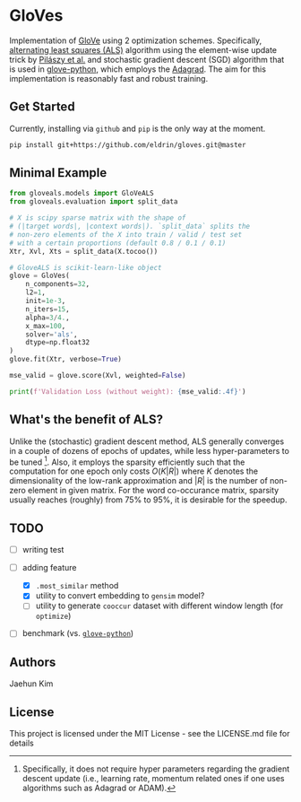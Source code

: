 GloVes
=========

Implementation of [GloVe](https://github.com/stanfordnlp/GloVe) using 2 optimization schemes. Specifically, [alternating least squares (ALS)](https://ieeexplore.ieee.org/abstract/document/4781121?casa_token=3EiDn2ITeiAAAAAA:JlpN1YDtJjwGNFcztjWdIBbcJCNlnPcPoH7OcStUJFbe8T-NXU_mqPTPvom-vfFD5pPn8s5m) algorithm using the element-wise update trick by [Pilászy et al.](https://dl.acm.org/doi/10.1145/1864708.1864726) and stochastic gradient descent (SGD) algorithm that is used in [glove-python](https://github.com/maciejkula/glove-python), which employs the [Adagrad](https://jmlr.org/papers/volume12/duchi11a/duchi11a.pdf). The aim for this implementation is reasonably fast and robust training.


## Get Started

Currently, installing via `github` and `pip` is the only way at the moment.

```bash
pip install git+https://github.com/eldrin/gloves.git@master
```

## Minimal Example

```python
from gloveals.models import GloVeALS
from gloveals.evaluation import split_data

# X is scipy sparse matrix with the shape of
# (|target words|, |context words|). `split_data` splits the
# non-zero elements of the X into train / valid / test set
# with a certain proportions (default 0.8 / 0.1 / 0.1)
Xtr, Xvl, Xts = split_data(X.tocoo())

# GloveALS is scikit-learn-like object
glove = GloVes(
    n_components=32,
    l2=1,
    init=1e-3,
    n_iters=15,
    alpha=3/4.,
    x_max=100,
    solver='als',
    dtype=np.float32
)
glove.fit(Xtr, verbose=True)

mse_valid = glove.score(Xvl, weighted=False)

print(f'Validation Loss (without weight): {mse_valid:.4f}')
```


## What's the benefit of ALS?

Unlike the (stochastic) gradient descent method, ALS generally converges in a couple of dozens of epochs of updates, while less hyper-parameters to be tuned [^1]. Also, it employs the sparsity efficiently such that the computation for one epoch only costs $O(K|R|)$ where $K$ denotes the dimensionality of the low-rank approximation and $|R|$ is the number of non-zero element in given matrix. For the word co-occurance matrix, sparsity usually reaches (roughly) from 75% to 95%, it is desirable for the speedup.

[^1]: Specifically, it does not require hyper parameters regarding the gradient descent update (i.e., learning rate, momentum related ones if one uses algorithms such as Adagrad or ADAM).


## TODO

- [ ] writing test
- [ ] adding feature
  - [x] `.most_similar` method
  - [x] utility to convert embedding to `gensim` model?
  - [ ] utility to generate `cooccur` dataset with different window length (for `optimize`)
- [ ] benchmark (vs. [`glove-python`](https://github.com/maciejkula/glove-python))


## Authors

Jaehun Kim


## License

This project is licensed under the MIT License - see the LICENSE.md file for details

<!-- ## Acknowledgement -->
